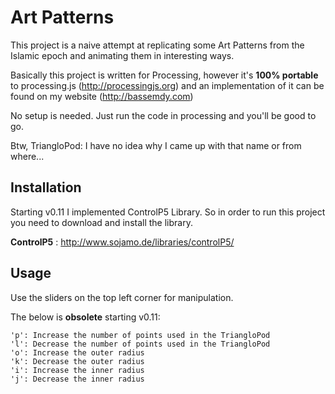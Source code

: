 Art Patterns 
=====================

This project is a naive attempt at replicating some Art Patterns from the Islamic epoch and animating them in interesting ways.

Basically this project is written for Processing, however it's **100% portable** to processing.js (http://processingjs.org) and an implementation of it can be found on my website
(http://bassemdy.com)

No setup is needed. Just run the code in processing and you'll be good to go.

Btw, TriangloPod: I have no idea why I came up with that name or from where...

Installation
------------

Starting v0.11 I implemented ControlP5 Library. So in order to run this project you need to download and install the library.

**ControlP5** : http://www.sojamo.de/libraries/controlP5/

Usage
-----

Use the sliders on the top left corner for manipulation.

The below is **obsolete** starting v0.11:

    'p': Increase the number of points used in the TriangloPod
    'l': Decrease the number of points used in the TriangloPod
    'o': Increase the outer radius
    'k': Decrease the outer radius
    'i': Increase the inner radius
    'j': Decrease the inner radius


